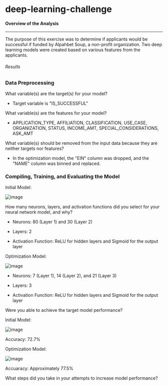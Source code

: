 # deep-learning-challenge


#### Overview of the Analysis
____________________________________________________________________________________________________________________________________________________________________________________________________________________________________________________

The purpose of this exercise was to determine if applicants would be successful if funded by Alpahbet Soup, a non-profit organization. Two deep learning models were created based on various features from the applicants.


###### Results 

### Data Preprocessing

What variable(s) are the target(s) for your model?
  * Target variable is "IS_SUCCESSFUL"

What variable(s) are the features for your model?
  * APPLICATION_TYPE, AFFILIATION, CLASSIFICATION, USE_CASE,  ORGANIZATION, STATUS, INCOME_AMT, SPECIAL_CONSIDERATIONS, ASK_AMT
       
What variable(s) should be removed from the input data because they are neither targets nor features?
  * In the optimization model, the "EIN" column was dropped, and the "NAME" column was binned and replaced.

### Compiling, Training, and Evaluating the Model

Initial Model:


![image](https://github.com/JasmineK20/deep-learning-challenge/assets/135649789/02f6a919-30ad-457e-a0d0-48c67c192bac)



How many neurons, layers, and activation functions did you select for your neural network model, and why?

* Neurons: 80 (Layer 1) and 30 (Layer 2)

* Layers: 2

* Activation Function: ReLU for hidden layers and Sigmoid for the output layer

Optimization Model: 


![image](https://github.com/JasmineK20/deep-learning-challenge/assets/135649789/25543b18-1537-4e3b-a9ce-e5b37a98088f)


* Neurons:  7 (Layer 1), 14 (Layer 2), and 21 (Layer 3)

* Layers: 3

* Activation Function: ReLU for hidden layers and Sigmoid for the output layer

Were you able to achieve the target model performance?

Initial Model: 

![image](https://github.com/JasmineK20/deep-learning-challenge/assets/135649789/ffb3dc8a-3b34-4efc-8578-a7ee5184e054)

Accuracy: 72.7%

Optimization Model: 

![image](https://github.com/JasmineK20/deep-learning-challenge/assets/135649789/8f1ce78a-eaee-4b9c-9635-dafd0b396f0b)

Accuaracy: Approximately 77.5%


What steps did you take in your attempts to increase model performance?



